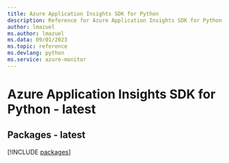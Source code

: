 ```yaml
---
title: Azure Application Insights SDK for Python
description: Reference for Azure Application Insights SDK for Python
author: lmazuel
ms.author: lmazuel
ms.data: 09/01/2023
ms.topic: reference
ms.devlang: python
ms.service: azure-monitor
---
```

# Azure Application Insights SDK for Python - latest
## Packages - latest
[!INCLUDE [packages](application-insights-index.md)]